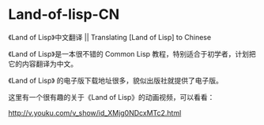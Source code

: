 Land-of-lisp-CN
===============

《Land of Lisp》中文翻译 || Translating [Land of Lisp] to Chinese

《Land of Lisp》是一本很不错的 Common Lisp 教程，特别适合于初学者，计划把它的内容翻译为中文。

《Land of Lisp》 的电子版下载地址很多，貌似出版社就提供了电子版。

这里有一个很有趣的关于《Land of Lisp》的动画视频，可以看看：

http://v.youku.com/v_show/id_XMjg0NDcxMTc2.html




